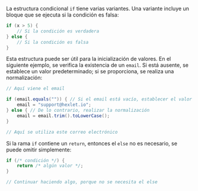 La estructura condicional `if` tiene varias variantes. Una variante incluye un bloque que se ejecuta si la condición es falsa:

```java
if (x > 5) {
    // Si la condición es verdadera
} else {
    // Si la condición es falsa
}
```

Esta estructura puede ser útil para la inicialización de valores. En el siguiente ejemplo, se verifica la existencia de un `email`. Si está ausente, se establece un valor predeterminado; si se proporciona, se realiza una normalización:

```java
// Aquí viene el email

if (email.equals("")) { // Si el email está vacío, establecer el valor predeterminado
    email = "support@hexlet.io";
} else { // De lo contrario, realizar la normalización
    email = email.trim().toLowerCase();
}

// Aquí se utiliza este correo electrónico
```

Si la rama `if` contiene un `return`, entonces el `else` no es necesario, se puede omitir simplemente:

```java
if (/* condición */) {
    return /* algún valor */;
}

// Continuar haciendo algo, porque no se necesita el else
```
